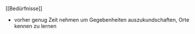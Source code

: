 [[Bedürfnisse]]

- vorher genug Zeit nehmen um Gegebenheiten auszukundschaften, Orte kennen zu lernen